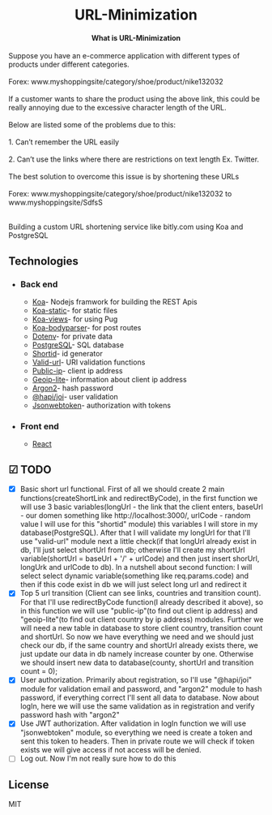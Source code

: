 <h1 align="center">
  URL-Minimization
</h1>

<h4 align="center">What is URL-Minimization</h4>
<div>
  <p>Suppose you have an e-commerce application with different types of products under different categories. <br><br>
       Forex: www.myshoppingsite/category/shoe/product/nike132032<br><br>
       If a customer wants to share the product using the above link, this could be really annoying due to the excessive character length of the URL. <br><br>
       Below are listed some of the problems due to this: <br><br>
       1. Can’t remember the URL easily <br><br>
       2. Can’t use the links where there are restrictions on text length Ex. Twitter. <br><br>
       The best solution to overcome this issue is by shortening these URLs <br><br>
       Forex: www.myshoppingsite/category/shoe/product/nike132032 to www.myshoppingsite/SdfsS 
       </p>
</div>

<br>
Building a custom URL shortening service like bitly.com using Koa and PostgreSQL

## Technologies

- ### Back end

  - [Koa](https://koajs.com/)- Nodejs framwork for building the REST Apis
  - [Koa-static](https://koajs.com/)- for static files
  - [Koa-views](https://koajs.com/)- for using Pug
  - [Koa-bodyparser](https://koajs.com/)- for post routes
  - [Dotenv](https://github.com/motdotla/dotenv#readme)- for private data
  - [PostgreSQL](http://mongodb.com/)- SQL database
  - [Shortid](https://github.com/dylang/shortid#readme)- id generator
  - [Valid-url](https://github.com/ogt/valid-url)- URI validation functions
  - [Public-ip](https://github.com/sindresorhus/public-ip#readme)- client ip address
  - [Geoip-lite](https://github.com/bluesmoon/node-geoip)- information about client ip address
  - [Argon2](https://github.com/ranisalt/node-argon2#readme)- hash password
  - [@hapi/joi](https://github.com/hapijs/joi#readme)- user validation
  - [Jsonwebtoken](https://github.com/auth0/node-jsonwebtoken#readme)- authorization with tokens

- ### Front end

  - [React](https://pugjs.org/api/getting-started.html)


## ☑ TODO

- [X] Basic short url functional. First of all we should create 2 main functions(createShortLink and redirectByCode), in the first function we will use 3 basic variables(longUrl - the link that the client enters, baseUrl - our domen something like http://localhost:3000/, urlCode - random value I will use for this "shortid" module) this variables I will store in my database(PostgreSQL). After that I will validate my longUrl for that I'll use "valid-url" module next a little check(if that longUrl already exist in db, I'll just select shortUrl from db; otherwise I'll create my shortUrl variable(shortUrl = baseUrl + '/' + urlCode) and then just insert shorUrl, longUrk and urlCode to db). In a nutshell about second function: I will select select dynamic variable(something like req.params.code) and then if this code exist in db we will just select long url and redirect it 
- [X] Top 5 url transition (Client can see links, countries and transition count). For that I'll use redirectByCode function(I already described it above), so in this function we will use "public-ip"(to find out client ip address) and "geoip-lite"(to find out client country by ip address) modules. Further we will need a new table in database to store client country, transition count and shortUrl. So now we have everything we need and we should just check our db, if the same country and shortUrl already exists there, we just update our data in db namely increase counter by one. Otherwise we should insert new data to database(county, shortUrl and transition count = 0);
- [X] User authorization. Primarily about registration, so I'll use "@hapi/joi" module for validation email and password, and "argon2" module to hash password, if everything correct I'll sent all data to database. Now about logIn, here we will use the same validation as in registration and verify password hash with "argon2"
- [x] Use JWT authorization. After validation in logIn function we will use "jsonwebtoken" module, so everything we need is create a token and sent this token to headers. Then in private route we will check if token exists we will give access if not access will be denied.
- [ ] Log out. Now I'm not really sure how to do this
## License

MIT
